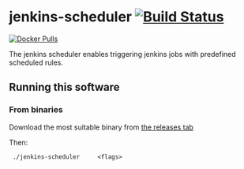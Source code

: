 # jenkins-scheduler [![Build Status](https://api.travis-ci.org/afarid/jenkins-scheduler.svg?branch=master)][travis]



[![Docker Pulls](https://img.shields.io/docker/pulls/amrfarid/jenkins-scheduler.svg?maxAge=604800)][hub]


The jenkins scheduler enables triggering jenkins jobs with predefined scheduled rules. 

## Running this software 

### From binaries 
Download the most suitable binary from [the releases tab](https://github.com/afarid/jenkins-scheduler/releases)

Then:
```shell script
 ./jenkins-scheduler     <flags>
```
    
    
    
[hub]: https://hub.docker.com/r/jenkins-scheduler
[travis]: https://travis-ci.org/afarid/jenkins-scheduler
